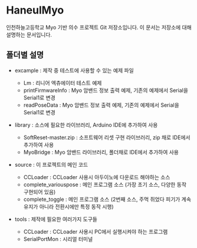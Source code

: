 # HaneulMyo
인천하늘고등학교 Myo 기반 의수 프로젝트 Git 저장소입니다.
이 문서는 저장소에 대해 설명하는 문서입니다.

폴더별 설명
-------------
* excample : 제작 중 테스트에 사용할 수 있는 예제 파일
  + Lm : 리니어 엑츄에이터 테스트 예제
  + printFirmwareInfo : Myo 암밴드 정보 출력 예제, 기존의 예제에서 Serial을 Serial1로 변경
  + readPoseData : Myo 암밴드 정보 출력 예제, 기존의 예제에서 Serial을 Serial1로 변경
* library : 소스에 필요한 라이브러리, Arduino IDE에 추가하여 사용
  + SoftReset-master.zip : 소프트웨어 리셋 구현 라이브러리, zip 채로 IDE에서 추가하여 사용
  + MyoBridge : Myo 암밴드 라이브러리, 폴더채로 IDE에서 추가하여 사용
* source : 이 프로젝트의 메인 코드
  + CCLoader : CCLoader 사용시 아두이노에 다운로드 해야하는 소스
  + complete_variouspose : 메인 프로그램 소스 (가장 초기 소스, 다양한 동작 구현되어 있음)
  + complete_toggle : 메인 프로그램 소스 (2번째 소스, 주먹 쥐었다 피기가 계속 유지가 아니라 전환시에만 특정 동작 시행)
    
* tools : 제작에 필요한 여러가지 도구들
  + CCLoader : CCLoader 사용시 PC에서 실행시켜야 하는 프로그램
  + SerialPortMon : 시리얼 터미널 
